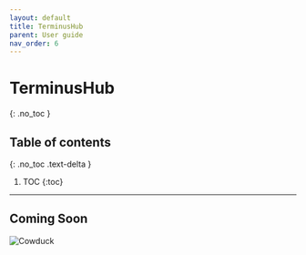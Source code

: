 ```yaml
---
layout: default
title: TerminusHub
parent: User guide
nav_order: 6
---
```


# TerminusHub
{: .no_toc }

## Table of contents
{: .no_toc .text-delta }

1. TOC
{:toc}

---

## Coming Soon

![Cowduck](/terminusdb-doc/assets/images/cowduck_sitting_logo.png)
